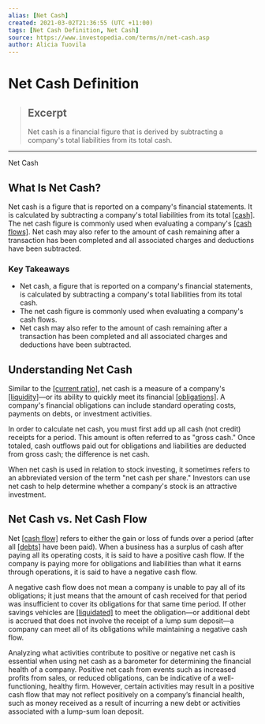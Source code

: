 ```yaml
---
alias: [Net Cash]
created: 2021-03-02T21:36:55 (UTC +11:00)
tags: [Net Cash Definition, Net Cash]
source: https://www.investopedia.com/terms/n/net-cash.asp
author: Alicia Tuovila
---
```


# Net Cash Definition

> ## Excerpt
> Net cash is a financial figure that is derived by subtracting a company's total liabilities from its total cash.

---

Net Cash
## What Is Net Cash?

Net cash is a figure that is reported on a company's financial statements. It is calculated by subtracting a company's total liabilities from its total [[cash]](https://www.investopedia.com/terms/c/cash.asp). The net cash figure is commonly used when evaluating a company's [[cash flows]](https://www.investopedia.com/terms/c/cashflow.asp). Net cash may also refer to the amount of cash remaining after a transaction has been completed and all associated charges and deductions have been subtracted.

### Key Takeaways

-   Net cash, a figure that is reported on a company's financial statements, is calculated by subtracting a company's total liabilities from its total cash.
-   The net cash figure is commonly used when evaluating a company's cash flows.
-   Net cash may also refer to the amount of cash remaining after a transaction has been completed and all associated charges and deductions have been subtracted.

## Understanding Net Cash

Similar to the [[current ratio]](https://www.investopedia.com/terms/c/currentratio.asp), net cash is a measure of a company's [[liquidity]](https://www.investopedia.com/terms/l/liquidity.asp)—or its ability to quickly meet its financial [[obligations]](https://www.investopedia.com/terms/o/obligation.asp). A company's financial obligations can include standard operating costs, payments on debts, or investment activities.

In order to calculate net cash, you must first add up all cash (not credit) receipts for a period. This amount is often referred to as "gross cash." Once totaled, cash outflows paid out for obligations and liabilities are deducted from gross cash; the difference is net cash.

When net cash is used in relation to stock investing, it sometimes refers to an abbreviated version of the term "net cash per share." Investors can use net cash to help determine whether a company's stock is an attractive investment.

## Net Cash vs. Net Cash Flow

Net [[cash flow]](https://www.investopedia.com/terms/c/cashflow.asp) refers to either the gain or loss of funds over a period (after all [[debts]](https://www.investopedia.com/terms/d/debt.asp) have been paid). When a business has a surplus of cash after paying all its operating costs, it is said to have a positive cash flow. If the company is paying more for obligations and liabilities than what it earns through operations, it is said to have a negative cash flow.

A negative cash flow does not mean a company is unable to pay all of its obligations; it just means that the amount of cash received for that period was insufficient to cover its obligations for that same time period. If other savings vehicles are [[liquidated]](https://www.investopedia.com/terms/l/liquidate.asp) to meet the obligation—or additional debt is accrued that does not involve the receipt of a lump sum deposit—a company can meet all of its obligations while maintaining a negative cash flow.

Analyzing what activities contribute to positive or negative net cash is essential when using net cash as a barometer for determining the financial health of a company. Positive net cash from events such as increased profits from sales, or reduced obligations, can be indicative of a well-functioning, healthy firm. However, certain activities may result in a positive cash flow that may not reflect positively on a company’s financial health, such as money received as a result of incurring a new debt or activities associated with a lump-sum loan deposit.
